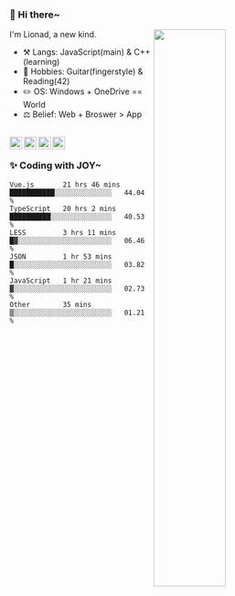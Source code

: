 ### 👋 Hi there~

[<img align="right" width="50%" src="https://github-readme-stats.vercel.app/api?username=Lionad-Morotar&show_icons=true">](https://metrics.lecoq.io/Lionad-Morotar?template=classic)

I'm Lionad, a new kind.

- ⚒️ Langs: JavaScript(main) & C++(learning)
- 🎨 Hobbies: Guitar(fingerstyle) & Reading(42)
- ✏️ OS: Windows + OneDrive == World
- ⚖️ Belief: Web + Broswer > App

<br />

<a href="https://www.lionad.art">
  <img align="left" alt="lionad-art" width="22px" src="https://cdn.jsdelivr.net/npm/simple-icons@3.1.0/icons/wordpress.svg" />
</a>
<a href="#1806234223">
  <img align="left" alt="1806234223" width="22px" src="https://cdn.jsdelivr.net/npm/simple-icons@3.1.0/icons/tencentqq.svg" />
</a>
<a href="https://www.zhihu.com/people/Lionad">
  <img align="left" alt="132yse" width="22px" src="https://cdn.jsdelivr.net/npm/simple-icons@3.1.0/icons/zhihu.svg" />
</a>
<a href="https://github.com/Lionad-Morotar">
  <img align="left" alt="yisar" width="22px" src="https://cdn.jsdelivr.net/npm/simple-icons@3.1.0/icons/github.svg" />
</a>

<br />

### ✨ Coding with JOY~

<!--START_SECTION:waka-->

```text
Vue.js       21 hrs 46 mins  ███████████░░░░░░░░░░░░░░   44.04 %
TypeScript   20 hrs 2 mins   ██████████░░░░░░░░░░░░░░░   40.53 %
LESS         3 hrs 11 mins   █▓░░░░░░░░░░░░░░░░░░░░░░░   06.46 %
JSON         1 hr 53 mins    █░░░░░░░░░░░░░░░░░░░░░░░░   03.82 %
JavaScript   1 hr 21 mins    ▓░░░░░░░░░░░░░░░░░░░░░░░░   02.73 %
Other        35 mins         ▒░░░░░░░░░░░░░░░░░░░░░░░░   01.21 %
```

<!--END_SECTION:waka-->
